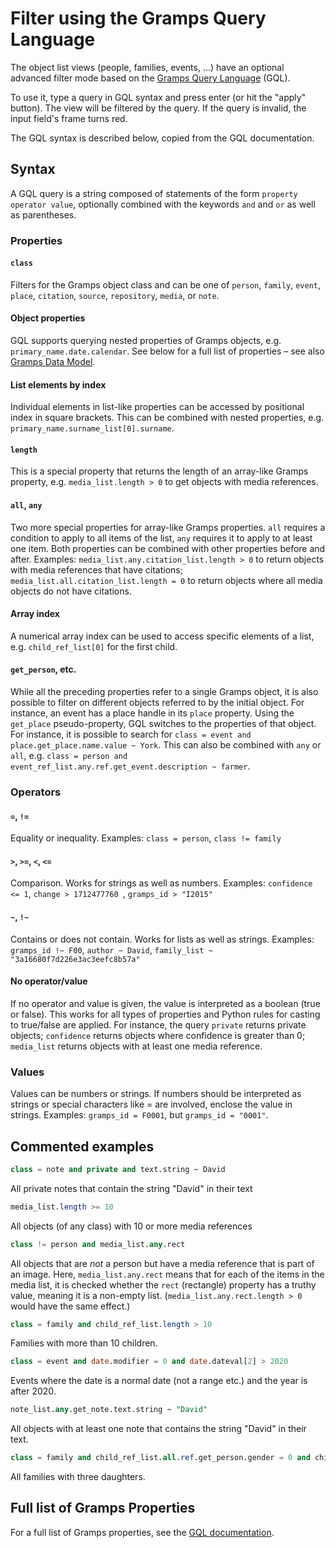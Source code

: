 # Filter using the Gramps Query Language

The object list views (people, families, events, ...) have an optional advanced filter mode based on the [Gramps Query Language](https://github.com/DavidMStraub/gramps-ql) (GQL).

To use it, type a query in GQL syntax and press enter (or hit the "apply" button). The view will be filtered by the query. If the query is invalid, the input field's frame turns red.

The GQL syntax is described below, copied from the GQL documentation.

## Syntax

A GQL query is a string composed of statements of the form `property operator value`, optionally combined with the keywords `and` and `or` as well as parentheses.

### Properties

#### `class`

Filters for the Gramps object class and can be one of `person`, `family`, `event`, `place`, `citation`, `source`, `repository`, `media`, or `note`.

#### Object properties

GQL supports querying nested properties of Gramps objects, e.g. `primary_name.date.calendar`. See below for a full list of properties – see also [Gramps Data Model](https://gramps-project.org/wiki/index.php/Gramps_Data_Model).

#### List elements by index

Individual elements in list-like properties can be accessed by positional index in square brackets. This can be combined with nested properties, e.g. `primary_name.surname_list[0].surname`.

#### `length`

This is a special property that returns the length of an array-like Gramps property, e.g. `media_list.length > 0` to get objects with media references.

#### `all`, `any`

Two more special properties for array-like Gramps properties. `all` requires a condition to apply to all items of the list, `any` requires it to apply to at least one item. Both properties can be combined with other properties before and after. Examples: `media_list.any.citation_list.length > 0` to return objects with media references that have citations; `media_list.all.citation_list.length = 0` to return objects where all media objects do not have citations.

#### Array index

A numerical array index can be used to access specific elements of a list, e.g. `child_ref_list[0]` for the first child.

#### `get_person`, etc.

While all the preceding properties refer to a single Gramps object, it is also possible to filter on different objects referred to by the initial object. For instance, an event has a place handle in its `place` property. Using the `get_place` pseudo-property, GQL switches to the properties of that object. For instance, it is possible to search for `class = event and place.get_place.name.value ~ York`. This can also be combined with `any` or `all`, e.g. `class = person and event_ref_list.any.ref.get_event.description ~ farmer`.

### Operators

#### `=`, `!=`

Equality or inequality. Examples: `class = person`, `class != family`

#### `>`, `>=`, `<`, `<=`

Comparison. Works for strings as well as numbers. Examples: `confidence <= 1`, `change > 1712477760 `, `gramps_id > "I2015"`

#### `~`, `!~`

Contains or does not contain. Works for lists as well as strings. Examples: `gramps_id !~ F00`, `author ~ David`, `family_list ~ "3a16680f7d226e3ac3eefc8b57a"`

#### No operator/value

If no operator and value is given, the value is interpreted as a boolean (true or false). This works for
all types of properties and Python rules for casting to true/false are applied. For instance, the query `private` returns private objects; `confidence` returns objects where confidence is greater than 0; `media_list` returns objects with at least one media reference.

### Values

Values can be numbers or strings. If numbers should be interpreted as strings or special characters like = are involved, enclose the value in strings. Examples: `gramps_id = F0001`, but `gramps_id = "0001"`.

## Commented examples

```sql
class = note and private and text.string ~ David
```

All private notes that contain the string "David" in their text


```sql
media_list.length >= 10
```

All objects (of any class) with 10 or more media references

```sql
class != person and media_list.any.rect
```

All objects that are *not* a person but have a media reference that is part of an image. Here, `media_list.any.rect` means that for each of the items in the media list, it is checked whether the `rect` (rectangle) property has a truthy value, meaning it is a non-empty list. (`media_list.any.rect.length > 0` would have the same effect.)

```sql
class = family and child_ref_list.length > 10
```

Families with more than 10 children.

```sql
class = event and date.modifier = 0 and date.dateval[2] > 2020
```

Events where the date is a normal date (not a range etc.) and the year is after 2020.

```sql
note_list.any.get_note.text.string ~ "David"
```

All objects with at least one note that contains the string "David" in their text.


```sql
class = family and child_ref_list.all.ref.get_person.gender = 0 and child_ref_list.length = 3
```

All families with three daughters.


## Full list of Gramps Properties

For a full list of Gramps properties, see the [GQL documentation](https://github.com/DavidMStraub/gramps-ql#full-list-of-gramps-properties).